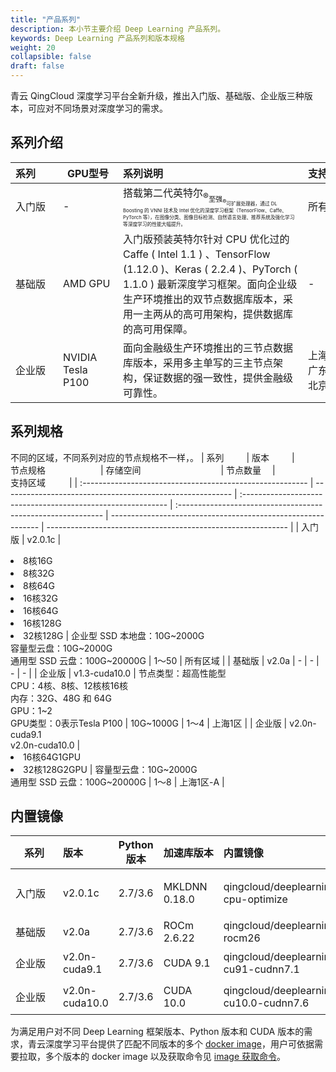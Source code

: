 ```yaml
---
title: "产品系列"
description: 本小节主要介绍 Deep Learning 产品系列。 
keywords: Deep Learning 产品系列和版本规格 
weight: 20
collapsible: false
draft: false
---
```


青云 QingCloud 深度学习平台全新升级，推出入门版、基础版、企业版三种版本，可应对不同场景对深度学习的需求。

## 系列介绍

| <span style="display:inline-block;width:60px">系列</span> | <span style="display:inline-block;width:80px">GPU型号</span> | <span style="display:inline-block;width:280px">系列说明</span> | <span style="display:inline-block;width:80px">支持区域</span> |
| :-------------------------------------------------------- | ------------------------------------------------------------ | :----------------------------------------------------------- | :----------------------------------------------------------- |
| 入门版                                                    | -                                                            | 搭载第二代英特尔<sub>®<sub>至强<sub>®<sub>可扩展处理器，通过 DL Boosting 的 VNNI 技术及 Intel 优化的深度学习框架（TensorFlow、Caffe、PyTorch 等），在图像分类、图像目标检测、自然语言处理、推荐系统及强化学习等深度学习的性能大幅提升。 | 所有区域                                                     |
| 基础版                                                    | AMD GPU                                                      | 入门版预装英特尔针对 CPU 优化过的 Caffe ( Intel 1.1 ) 、TensorFlow (1.12.0 )、Keras ( 2.2.4 )、PyTorch ( 1.1.0 ) 最新深度学习框架。面向企业级生产环境推出的双节点数据库版本，采用一主两从的高可用架构，提供数据库的高可用保障。 | -                                                            |
| 企业版                                                    | NVIDIA Tesla P100                                            | 面向金融级生产环境推出的三节点数据库版本，采用多主单写的三主节点架构，保证数据的强一致性，提供金融级可靠性。 | 上海1区、广东2区、北京3区                                    |


## 系列规格

不同的区域，不同系列对应的节点规格不一样，。
| <span style="display:inline-block;width:60px">系列</span> | <span style="display:inline-block;width:60px">版本</span> | <span style="display:inline-block;width:140px">节点规格</span> | <span style="display:inline-block;width:180px">存储空间</span> | <span style="display:inline-block;width:70px">节点数量</span> | <span style="display:inline-block;width:90px">支持区域</span> |
| :-------------------------------------------------------- | --------------------------------------------------------- | :----------------------------------------------------------- | :----------------------------------------------------------- | ------------------------------------------------------------ | ------------------------------------------------------------ |
| 入门版                                                    | v2.0.1c                                                   | <li>8核16G <li>8核32G <li> 8核64G <li> 16核32G <li> 16核64G<li> 16核128G <li> 32核128G | 企业型 SSD 本地盘：10G~2000G<br />容量型云盘：10G~2000G<br />通用型 SSD 云盘：100G~20000G | 1～50                                                        | 所有区域                                                     |
| 基础版                                                    | v2.0a                                                     | -                                                            | -                                                            | -                                                            | -                                                            |
| 企业版                                                    | v1.3-cuda10.0                                             | 节点类型：超高性能型<br />CPU：4核、8核、12核核16核<br />内存：32G、48G 和 64G<br />GPU：1~2<br />GPU类型：0表示Tesla P100 | 10G~1000G                                                    | 1～4                                                         | 上海1区                                                      |
| 企业版                                                    | v2.0n-cuda9.1<br />v2.0n-cuda10.0                         | <li>16核64G1GPU<li>32核128G2GPU                              | 容量型云盘：10G~2000G<br />通用型 SSD 云盘：100G~20000G      | 1～8                                                         | 上海1区-A                                                    |

## 内置镜像

| <span style="display:inline-block;width:60px">系列</span> | 版本           | Python 版本 | <span style="display:inline-block;width:80px">加速库版本</span> | <span style="display:inline-block;width:200px">内置镜像</span> | <span style="display:inline-block;width:200px">描述</span> |
| --------------------------------------------------------- | :------------- | :---------: | :----------------------------------------------------------- | :----------------------------------------------------------- | :--------------------------------------------------------- |
| 入门版                                                    | v2.0.1c        |   2.7/3.6   | MKLDNN 0.18.0                                                | qingcloud/deeplearning:1.1-cpu-optimize                      | Intel CPU 优化，AVX/AVX2 指令集和 MKLDNN 库加速            |
| 基础版                                                    | v2.0a          |   2.7/3.6   | ROCm 2.6.22                                                  | qingcloud/deeplearning:1.1-rocm26                            | GPU 训练，ROCm 加速                                        |
| 企业版                                                    | v2.0n-cuda9.1  |   2.7/3.6   | CUDA 9.1                                                     | qingcloud/deeplearning:1.1-cu91-cudnn7.1                     | GPU 训练，CUDA 9.1 和 cuDNN 7.1 加速                       |
| 企业版                                                    | v2.0n-cuda10.0 |   2.7/3.6   | CUDA 10.0                                                    | qingcloud/deeplearning:1.1-cu10.0-cudnn7.6                   | GPU 训练，CUDA 10.0 和 cuDNN 7.6 加速                      |

为满足用户对不同 Deep Learning 框架版本、Python 版本和 CUDA 版本的需求，青云深度学习平台提供了匹配不同版本的多个 [docker image](https://hub.docker.com/u/qingcloud/)，用户可依据需要拉取，多个版本的 docker image 以及获取命令见 [image 获取命令](#docker_images_pulls)。

